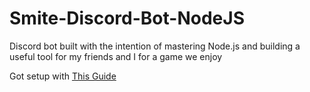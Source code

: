 # Smite-Discord-Bot-NodeJS
 Discord bot built with the intention of mastering Node.js and building a useful tool for my friends and I for a game we enjoy

 Got setup with [This Guide](https://www.freecodecamp.org/news/build-a-100-days-of-code-discord-bot-with-typescript-mongodb-and-discord-js-13/)
